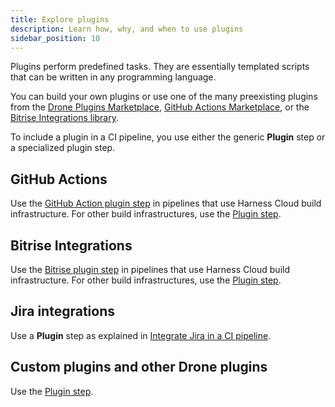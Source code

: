 ```yaml
---
title: Explore plugins
description: Learn how, why, and when to use plugins
sidebar_position: 10
---
```


Plugins perform predefined tasks. They are essentially templated scripts that can be written in any programming language.

You can build your own plugins or use one of the many preexisting plugins from the [Drone Plugins Marketplace](https://plugins.drone.io/), [GitHub Actions Marketplace](https://github.com/marketplace?type=actions), or the [Bitrise Integrations library](https://bitrise.io/integrations/steps).

To include a plugin in a CI pipeline, you use either the generic **Plugin** step or a specialized plugin step.

## GitHub Actions

Use the [GitHub Action plugin step](../../ci-technical-reference/plugin-steps/ci-github-action-step.md) in pipelines that use Harness Cloud build infrastructure. For other build infrastructures, use the [Plugin step](./run-a-git-hub-action-in-cie.md).

## Bitrise Integrations

Use the [Bitrise plugin step](../../ci-technical-reference/plugin-steps/ci-bitrise-plugin.md) in pipelines that use Harness Cloud build infrastructure. For other build infrastructures, use the [Plugin step](../../ci-technical-reference/plugin-steps/plugin-step-settings-reference.md).

## Jira integrations

Use a **Plugin** step as explained in [Integrate Jira in a CI pipeline](./ci-jira-int-plugin.md).

## Custom plugins and other Drone plugins

Use the [Plugin step](./run-a-drone-plugin-in-ci.md).
